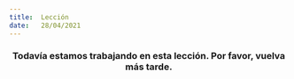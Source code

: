 ```yaml
---
title:  Lección
date:   28/04/2021
---
```


### <center>Todavía estamos trabajando en esta lección. Por favor, vuelva más tarde.</center>